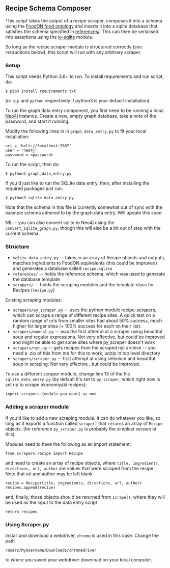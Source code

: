 ## Recipe Schema Composer

This script takes the output of a recipe scraper, composes it into a schema using the [FoodON food ontology](https://github.com/FoodOntology/foodon) and inserts it into a sqlite database that satisfies the schema specified in [references/](https://github.com/FoodOntology/foodon). This can then be serialised into assertions using the [io-sqlite](https://github.com/underlay/io-sqlite) module. 

So long as the recipe scraper module is structured correctly (see instructions below), this script will run with any arbitrary scraper.

### Setup

This script needs Python 3.6+ to run. To install requirements and run script, do:

```
$ pip3 install requirements.txt
```

(or `pip` and `python` respectively if python3 is your default installation)

To run the graph data entry component, you first need to be running a local [Neo4j](https://neo4j.com/) instance. Create a new, empty graph database, take a note of the password, and start it running.

Modify the following lines in in `graph_data_entry.py` to fit your local installation:

```
uri = 'bolt://localhost:7687'
user = 'neo4j'
password = <password>
```

To run the script, then do:

```
$ python3 graph_data_entry.py
```

If you'd just like to run the SQLite data entry, then, after installing the required packages just run:

```
$ python3 sqlite_data_entry.py
```
Note that the schema in this file is currently somewhat out of sync with the example schema adhered to by the graph data entry. Will update this soon.

NB -- you can also convert sqlite to Neo4j using the `convert_sqlite_graph.py`, though this will also be a bit out of step with the current schema.

### Structure

* `sqlite_data_entry.py` -- takes in an array of Recipe objects and outputs, matches ingredients to FoodON equivalents (this could be improved) and generates a database called `recipe.sqlite`
* `references/` -- holds the reference schema, which was used to generate the database template
* `scrapers/` -- holds the scraping modules and the template class for Recipes (`recipe.py`)

Existing scraping modules:

* `scrapers/py_scraper.py` -- uses the python module [recipe-scrapers](https://github.com/hhursev/recipe-scrapers), which can scrape a range of different recipe sites. A quick test on a random range of urls from smaller sites had about 50% success, much higher for larger sites (+ 100% success for each on their list). 
* `scrapers/manual.py` -- was the first attempt at a scraper using beautiful soup and regular expressions. Not very effective, but could be improved and might be able to get some sites where py_scraper doesn't work
* `scrapers/nyt.py` -- gets recipes from the scraped nyt archive -- you need a .zip of this from me for this to work, unzip in top level directory
* `scrapers/scraper.py` -- first attempt at using selenium and beautiful soup in scraping. Not very effective , but could be improved.

To use a different scraper module, change line 13 of the file `sqlite_data_entry.py` (by default it's set to `py_scraper`, which right now is set up to scrape okonomiyaki recipes):

```
import scrapers.{module-you-want} as mod
```

### Adding a scraper module

If you'd like to add a new scraping module, it can do whatever you like, so long as it exports a function called `scrape()` that `return`s an array of `Recipe` objects. (for reference `py_scraper.py` is probably the simplest version of this).

Modules need to have the following as an import statement:

```
from scrapers.recipe import Recipe
```

and need to create an array of recipe objects, where `title, ingredients, directions, url, author` are values that were scraped from the recipe. Note that url and author may be left blank

```
recipe = Recipe(title, ingredients, directions, url, author)
recipes.append(recipe)
```
and, finally, those objects should be returned from `scrape()`, where they will be used as the input to the data entry script

```
return recipes
```

### Using Scraper.py 

Install and download a webdriver, `chrome` is used in this case. Change the path 

```
/Users/MyUsername/Downloads/chromedriver
```

to where you saved your webdriver download on your local computer. 
